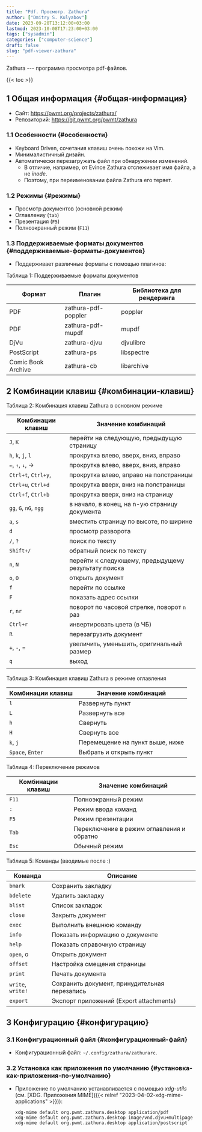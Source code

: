 ```yaml
---
title: "Pdf. Просмотр. Zathura"
author: ["Dmitry S. Kulyabov"]
date: 2023-09-20T13:12:00+03:00
lastmod: 2023-10-08T17:23:00+03:00
tags: ["sysadmin"]
categories: ["computer-science"]
draft: false
slug: "pdf-viewer-zathura"
---
```


Zathura --- программа просмотра pdf-файлов.

<!--more-->

{{< toc >}}


## <span class="section-num">1</span> Общая информация {#общая-информация}

-   Сайт: <https://pwmt.org/projects/zathura/>
-   Репозиторий: <https://git.pwmt.org/pwmt/zathura>


### <span class="section-num">1.1</span> Особенности {#особенности}

-   Keyboard Driven, сочетания клавиш очень похожи на Vim.
-   Минималистичный дизайн.
-   Автоматически перезагружать файл при обнаружении изменений.
    -   В отличие, например, от Evince Zathura отслеживает имя файла, а не _inode_.
    -   Поэтому, при переименовании файла Zathura его теряет.


### <span class="section-num">1.2</span> Режимы {#режимы}

-   Просмотр документов (основной режим)
-   Оглавлениу (`tab`)
-   Презентация (`F5`)
-   Полноэкранный режим (`F11`)


### <span class="section-num">1.3</span> Поддерживаемые форматы документов {#поддерживаемые-форматы-документов}

-   Поддерживает различные форматы с помощью плагинов:

<div class="table-caption">
  <span class="table-number">&#1058;&#1072;&#1073;&#1083;&#1080;&#1094;&#1072; 1:</span>
  Поддерживаемые форматы документов
</div>

| Формат             | Плагин              | Библиотека для рендеринга |
|--------------------|---------------------|---------------------------|
| PDF                | zathura-pdf-poppler | poppler                   |
| PDF                | zathura-pdf-mupdf   | mupdf                     |
| DjVu               | zathura-djvu        | djvulibre                 |
| PostScript         | zathura-ps          | libspectre                |
| Comic Book Archive | zathura-cb          | libarchive                |


## <span class="section-num">2</span> Комбинации клавиш {#комбинации-клавиш}

<div class="table-caption">
  <span class="table-number">&#1058;&#1072;&#1073;&#1083;&#1080;&#1094;&#1072; 2:</span>
  Комбинация клавиш Zathura в основном режиме
</div>

| Комбинации клавиш      | Значение комбинаций                                 |
|------------------------|-----------------------------------------------------|
| `J`, `K`               | перейти на следующую, предыдущую страницу           |
| `h`, `k`, `j`, `l`     | прокрутка влево, вверх, вниз, вправо                |
| `←`, `↑`, `↓`, →       | прокрутка влево, вверх, вниз, вправо                |
| `Ctrl+t`, `Ctrl+y`,    | прокрутка влево, вправо на полстраницы              |
| `Ctrl+u`, `Ctrl+d`     | прокрутка вверх, вниз на полстраницы                |
| `Ctrl+f`, `Ctrl+b`     | прокрутка вверх, вниз на страницу                   |
| `gg`, `G`, `nG`, `ngg` | в начало, в конец, на n-ую страницу документа       |
| `a`, `s`               | вместить страницу по высоте, по ширине              |
| `d`                    | просмотр разворота                                  |
| `/`, `?`               | поиск по тексту                                     |
| `Shift+/`              | обратный поиск по тексту                            |
| `n`, `N`               | перейти к следующему, предыдущему результату поиска |
| `o`, `O`               | открыть документ                                    |
| `f`                    | перейти по ссылке                                   |
| `F`                    | показать адрес ссылки                               |
| `r`, `nr`              | поворот по часовой стрелке, поворот `n` раз         |
| `Ctrl+r`               | инвертировать цвета (в ЧБ)                          |
| `R`                    | перезагрузить документ                              |
| `+`, `-`, =            | увеличить, уменьшить, оригинальный размер           |
| `q`                    | выход                                               |
|                        |                                                     |

<div class="table-caption">
  <span class="table-number">&#1058;&#1072;&#1073;&#1083;&#1080;&#1094;&#1072; 3:</span>
  Комбинация клавиш Zathura в режиме оглавления
</div>

| Комбинации клавиш | Значение комбинаций             |
|-------------------|---------------------------------|
| `l`               | Развернуть пункт                |
| `L`               | Развернуть все                  |
| `h`               | Свернуть                        |
| `H`               | Свернуть все                    |
| `k`, `j`          | Перемещение на пункт выше, ниже |
| `Space`, `Enter`  | Выбрать и открыть пункт         |

<div class="table-caption">
  <span class="table-number">&#1058;&#1072;&#1073;&#1083;&#1080;&#1094;&#1072; 4:</span>
  Переключение режимов
</div>

| Комбинации клавиш | Значение комбинаций                       |
|-------------------|-------------------------------------------|
| `F11`             | Полноэкранный режим                       |
| `:`               | Режим ввода команд                        |
| `F5`              | Режим презентации                         |
| `Tab`             | Переключение в режим оглавления и обратно |
| `Esc`             | Обычный режим                             |

<div class="table-caption">
  <span class="table-number">&#1058;&#1072;&#1073;&#1083;&#1080;&#1094;&#1072; 5:</span>
  Команды (вводимые после :)
</div>

| Команда           | Описание                                      |
|-------------------|-----------------------------------------------|
| `bmark`           | Сохранить закладку                            |
| `bdelete`         | Удалить закладку                              |
| `blist`           | Список закладок                               |
| `close`           | Закрыть документ                              |
| `exec`            | Выполнить внешнюю команду                     |
| `info`            | Показать информацию о документе               |
| `help`            | Показать справочную страницу                  |
| `open`, o         | Открыть документ                              |
| `offset`          | Настройка смещения страницы                   |
| `print`           | Печать документа                              |
| `write`, `write!` | Сохранить документ, принудительная перезапись |
| `export`          | Экспорт приложений (Export attachments)       |


## <span class="section-num">3</span> Конфигурацию {#конфигурацию}


### <span class="section-num">3.1</span> Конфигурационный файл {#конфигурационный-файл}

-   Конфигурационный файл: `~/.config/zathura/zathurarc`.


### <span class="section-num">3.2</span> Установка как приложения по умолчанию {#установка-как-приложения-по-умолчанию}

-   Приложение по умолчанию устанавливается с помощью _xdg-utils_ (см. [XDG. Приложения MIME]({{< relref "2023-04-02-xdg-mime-applications" >}})):
    ```shell
    xdg-mime default org.pwmt.zathura.desktop application/pdf
    xdg-mime default org.pwmt.zathura.desktop image/vnd.djvu+multipage
    xdg-mime default org.pwmt.zathura.desktop application/postscript
    ```
